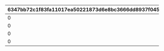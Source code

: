 |6347bb72c1f83fa11017ea50221873d6e8bc3666dd8937f0451c694eedf74773|73a7e00f691dc5d694da584a07f5349f001372129dfba854cb747a8afc7f6202|dac7415dfd6235a2a9e33292152812bd32f0a5d4fbbd1436e79b01a286b19429|1be012c5f3ae624195016780d3dc689a5d13f9285a396de184a111ea248f2799|7c1614fbe985a6665a079df9f075cbcc21a52d02ad8a3081babe8f13fedc3c87|b83f38cdde94035d4bca88ccb001fdb3c8c42d633b10dd11227e62176518625f|2a2de560a92d852c8fd8dbfab6c91dcbc4feaee8ba28f8da09fc7bfafee845e0|74dbc4c735d8604eabc297e763129caee70f402c03de3abb844367aa62037470|23939ae4b81faa82edf1d4c2645c36aec9654292cba595dc945833fb1eae8a3d|28d970370c1f271288a00e63948936043d91e8ac549b58d62da0ff78bf08056b|603cf66ac45c4d2a07733866a92ad80a7a235ca7f1724595ba201452bf28261d|d8ffc33fdb956b5bc00a2d5f42f4ab34da268ff6c11092aea6dc27f901b605aa|0da24b8060a905cd28f76c3517cff8531d611aae58bd3cc254988a9f537b1632|9a7679d7058e56e201f77dfabc431dfb5ad5bd748ece55123fd7bca742120843|b4dffa0eb08f27da3d3ba14df14f339354b7d9eeaa4bd29944fd1b8492b94802|ad389944ec5d022a1cbf2b94203246bc8d9f81573c0d10d0f71d42fbcee929a3|
| --- | --- | --- | --- | --- | --- | --- | --- | --- | --- | --- | --- | --- | --- | --- | --- |
|0|0|2500000|25|23001|20|1500|94002|8|91002|20003|0|2|1001|12|2|
|0|0|2500000|25|23001|20|1500|94002|8|91002|20003|0|2|1002|12|2|
|0|0|2500000|25|23001|20|1500|94002|8|91002|20003|0|2|1003|12|2|
|0|0|2500000|25|23001|20|1500|94002|8|91002|20003|0|2|1004|12|2|
